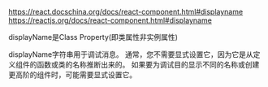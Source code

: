 <https://react.docschina.org/docs/react-component.html#displayname>
<https://reactjs.org/docs/react-component.html#displayname>

displayName是Class Property(即类属性非实例属性)

displayName字符串用于调试消息。 通常，您不需要显式设置它，因为它是从定义组件的函数或类的名称推断出来的。 如果要为调试目的显示不同的名称或创建更高阶的组件时，可能需要显式设置它。